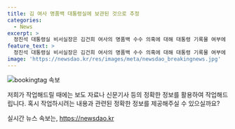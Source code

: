 ```yaml
---
title: 김 여사 명품백 대통령실에 보관된 것으로 추정
categories:
  - News
excerpt: >
  정진석 대통령실 비서실장은 김건희 여사의 명품백 수수 의혹에 대해 대통령 기록물 여부에 대한 판단 시기가 아직 도래하지 않았다고 밝혔다. 이에 야당 의원들의 대통령실 방문에 대해 국가 안보와 상관없다고 단언하기 어려운 문제 같다며 대통령실을 방문해 시설을 열람하거나 공개 요구를 하는 것은 법적 절차를 따라야 하는 것 외에 다른 방법이 없다고 덧붙였다.
feature_text: >
  정진석 대통령실 비서실장은 김건희 여사의 명품백 수수 의혹에 대해 대통령 기록물 여부에 대한 판단 시기가 아직 도래하지 않았다고 밝혔다. 이에 야당 의원들의 대통령실 방문에 대해 국가 안보와 상관없다고 단언하기 어려운 문제 같다며 대통령실을 방문해 시설을 열람하거나 공개 요구를 하는 것은 법적 절차를 따라야 하는 것 외에 다른 방법이 없다고 덧붙였다.
image: 'https://newsdao.kr/res/images/meta/newsdao_breakingnews.jpg'
---
```


<p><img src="https://newsdao.kr/res/images/meta/newsdao_breakingnews.jpg" alt="bookingtag 속보" /></p>

<p>저희가 작업해드릴 때에는 보도 자료나 신문기사 등의 정확한 정보를 활용하여 작업해드립니다. 혹시 작업하시려는 내용과 관련된 정확한 정보를 제공해주실 수 있으실까요?</p>
실시간 뉴스 속보는, <a href="https://newsdao.kr" rel="dofollow">https://newsdao.kr</a>


